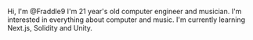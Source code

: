 Hi, I'm @Fraddle9
I'm 21 year's old computer engineer and musician.
I'm interested in everything about computer and music.
I'm currently learning Next.js, Solidity and Unity.
